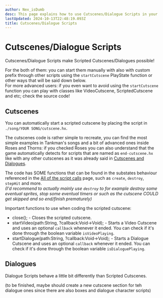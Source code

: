 ```yaml
---
author: Nex_isDumb
desc: This page explains how to use Cutscenes/Dialogue Scripts in your mod!
lastUpdated: 2024-10-13T22:48:19.093Z
title: Cutscenes/Dialogue Scripts
---
```

# Cutscenes/Dialogue Scripts

Cutscenes/Dialogue Scripts make Scripted Cutscenes/Dialogues possible!

For the both of them: you can start them manually with also with custom prefix through other scripts using the ``startCutscene`` PlayState function or other ways that will be said down below.<br>
For more advanced users: if you even want to avoid using the ``startCutscene`` function you can play with classes like <syntax lang="haxe">VideoCutscene</syntax>, <syntax lang="haxe">ScriptedCutscene</syntax> and etc; check the source code!

## <h2 id="cutscenes">Cutscenes</h2>

You can automatically start a scripted cutscene by placing the script in ``./song/YOUR SONG/cutscene.hx``.

The cutscenes code is rather simple to recreate, you can find the most simple examples in Tankman's songs and a bit of advanced ones inside Roses and Thorns: if you checked Roses you can also understand that the game automatically detects for scripts that are named as ``end-cutscene.hx`` like with any other cutscenes as it was already said in <a href="../../cutscenes-dialogues.md">Cutscenes and Dialogues</a>.

The code has SOME functions that can be found in the substates behaviour referenced in the <a href="../script-calls.md">All of the script calls</a> page, such as ``create``, ``destroy``, ``stepHit`` and more.<br>
*(I'd recommend to actually mainly use ``destroy`` to for example destroy some eventual sprites, stop some eventual timers or such as the cutscene COULD get skipped and so end/finish prematurely)*

Important functions to use when coding the scripted cutscene:
- <syntax lang="haxe">close();</syntax> - Closes the scripted cutscene.
- <syntax lang="haxe">startVideo(path:String, ?callback:Void->Void);</syntax> - Starts a Video Cutscene and uses an optional ``callback`` whenever it ended. You can check if it's done through the boolean variable ``isVideoPlaying``.
- <syntax lang="haxe">startDialogue(path:String, ?callback:Void->Void);</syntax> - Starts a Dialogue Cutscene and uses an optional ``callback`` whenever it ended. You can check if it's done through the boolean variable ``isDialoguePlaying``.

## <h2 id="dialogues">Dialogues</h2>

Dialogue Scripts behave a little bit differently than Scripted Cutscenes.

(to be finished, maybe should create a new cutscene section for teh dialogue ones since there are also boxes and dialogue character scripts)
